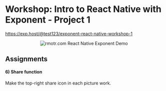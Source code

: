 # Workshop: Intro to React Native with Exponent - Project 1

https://exp.host/@test123/exponent-react-native-workshop-1

<p align='center'>
  <img
      src="https://media.giphy.com/media/l0Hlzh7zu2KyN4eiY/giphy.gif"
      alt="rmotr.com React Native Exponent Demo" />
</p>

## Assignments

#### 6) Share function

Make the top-right share icon in each picture work.
